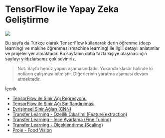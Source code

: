 # TensorFlow ile Yapay Zeka Geliştirme

<img src="https://i.ibb.co/zFV3M0L/1-QY7yv-V-qre-AD-D4-A82f-N4w.jpg" />

Bu sayfa da Türkçe olarak TensorFlow kullanarak derin öğrenme (deep learning) ve makine öğrenmesi (machine learning) ile ilgili detaylı anlatımlar ve projeler yer almaktadır. Bu sayfanın daha fazla kişiye ulaşması için sayfayı yıldızlarsanız çok seviniriz.

> Not: Sayfa henüz yapım aşamasındadır. Yukarıda klasör halinde ki notların çalışması bitmiştir. Diğerlerinin yaratma aşaması devam etmektedir.

İçerik
- [TensorFlow ile Sinir Ağı Regresyonu](https://github.com/Furkan-Gulsen/TensorFlow-ile-Yapay-Zeka-Gelistirme/tree/main/Tensorflow%20ile%20Sinir%20A%C4%9F%C4%B1%20Regresyonu)
- [TensorFlow ile Sinir Ağı Sınıflandırılması]()
- [Evrişimsel Sinir Ağları (CNN) ]()
- [Transfer Learning - Özellik Çıkarımı (Feature extraction)]()
- [Transfer Learning - İnce Ayarlama (Fine Tuning)]()
- [Transfer Learning - Ölçeklendirme (Scaling)]()
- [Proje - Food Vision]()
